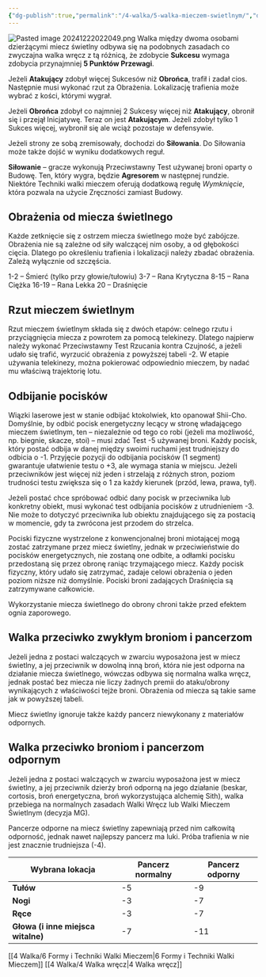 ```yaml
---
{"dg-publish":true,"permalink":"/4-walka/5-walka-mieczem-swietlnym/","dgPassFrontmatter":true}
---
```


![Pasted image 20241222022049.png](/img/user/6%20Obrazy/Pasted%20image%2020241222022049.png)
Walka między dwoma osobami dzierżącymi miecz świetlny odbywa się na podobnych zasadach co zwyczajna walka wręcz z tą różnicą, że zdobycie **Sukcesu** wymaga zdobycia przynajmniej **5 Punktów Przewagi**.

Jeżeli **Atakujący** zdobył więcej Sukcesów niż **Obrońca**, trafił i zadał cios. Następnie musi wykonać rzut za Obrażenia. Lokalizację trafienia może wybrać z kości, którymi wygrał.

Jeżeli **Obrońca** zdobył co najmniej 2 Sukcesy więcej niż **Atakujący**, obronił się i przejął Inicjatywę. Teraz on jest **Atakującym**. Jeżeli zdobył tylko 1 Sukces więcej, wybronił się ale wciąż pozostaje w defensywie.

Jeżeli strony ze sobą zremisowały, dochodzi do **Siłowania**. Do Siłowania może także dojść w wyniku dodatkowych reguł.

**Siłowanie** – gracze wykonują Przeciwstawny Test używanej broni oparty o Budowę. Ten, który wygra, będzie **Agresorem** w następnej rundzie. Niektóre Techniki walki mieczem oferują dodatkową regułę _Wymknięcie_, która pozwala na użycie Zręczności zamiast Budowy.

## Obrażenia od miecza świetlnego
Każde zetknięcie się z ostrzem miecza świetlnego może być zabójcze. Obrażenia nie są zależne od siły walczącej nim osoby, a od głębokości cięcia. Dlatego po określeniu trafienia i lokalizacji należy zbadać obrażenia. Zależą wyłącznie od szczęścia.

1-2 – Śmierć (tylko przy głowie/tułowiu)
3-7 – Rana Krytyczna
8-15 – Rana Ciężka
16-19 – Rana Lekka
20 – Draśnięcie

## Rzut mieczem świetlnym
Rzut mieczem świetlnym składa się z dwóch etapów: celnego rzutu i przyciągnięcia miecza z powrotem za pomocą telekinezy. Dlatego najpierw należy wykonać Przeciwstawny Test Rzucania kontra Czujność, a jeżeli udało się trafić, wyrzucić obrażenia z powyższej tabeli -2. W etapie używania telekinezy, można pokierować odpowiednio mieczem, by nadać mu właściwą trajektorię lotu.

## Odbijanie pocisków
Wiązki laserowe jest w stanie odbijać ktokolwiek, kto opanował Shii-Cho. Domyślnie, by odbić pocisk energetyczny lecący w stronę władającego mieczem świetlnym, ten – niezależnie od tego co robi (jeżeli ma możliwość, np. biegnie, skacze, stoi) – musi zdać Test -5 używanej broni. Każdy pocisk, który postać odbija w danej między swoimi ruchami jest trudniejszy do odbicia o -1. Przyjęcie pozycji do odbijania pocisków (1 segment) gwarantuje ułatwienie testu o +3, ale wymaga stania w miejscu. Jeżeli przeciwników jest więcej niż jeden i strzelają z różnych stron, poziom trudności testu zwiększa się o 1 za każdy kierunek (przód, lewa, prawa, tył).

Jeżeli postać chce spróbować odbić dany pocisk w przeciwnika lub konkretny obiekt, musi wykonać test odbijania pocisków z utrudnieniem -3. Nie może to dotyczyć przeciwnika lub obiektu znajdującego się za postacią w momencie, gdy ta zwrócona jest przodem do strzelca.

Pociski fizyczne wystrzelone z konwencjonalnej broni miotającej mogą zostać zatrzymane przez miecz świetlny, jednak w przeciwieństwie do pocisków energetycznych, nie zostaną one odbite, a odłamki pocisku przedostaną się przez obronę raniąc trzymającego miecz. Każdy pocisk fizyczny, który udało się zatrzymać, zadaje celowi obrażenia o jeden poziom niższe niż domyślnie. Pociski broni zadających Draśnięcia są zatrzymywane całkowicie.

Wykorzystanie miecza świetlnego do obrony chroni także przed efektem ognia zaporowego.

## Walka przeciwko zwykłym broniom i pancerzom
Jeżeli jedna z postaci walczących w zwarciu wyposażona jest w miecz świetlny, a jej przeciwnik w dowolną inną broń, która nie jest odporna na działanie miecza świetlnego, wówczas odbywa się normalna walka wręcz, jednak postać bez miecza nie liczy żadnych premii do ataku/obrony wynikających z właściwości tejże broni. Obrażenia od miecza są takie same jak w powyższej tabeli.

Miecz świetlny ignoruje także każdy pancerz niewykonany z materiałów odpornych.

## Walka przeciwko broniom i pancerzom odpornym
Jeżeli jedna z postaci walczących w zwarciu wyposażona jest w miecz świetlny, a jej przeciwnik dzierży broń odporną na jego działanie (beskar, cortosis, broń energetyczna, broń wykorzystująca alchemię Sith), walka przebiega na normalnych zasadach Walki Wręcz lub Walki Mieczem Świetlnym (decyzja MG).

Pancerze odporne na miecz świetlny zapewniają przed nim całkowitą odporność, jednak nawet najlepszy pancerz ma luki. Próba trafienia w nie jest znacznie trudniejsza (-4).

| **Wybrana lokacja**                | **Pancerz normalny** | **Pancerz odporny** |
| ---------------------------------- | -------------------- | ------------------- |
| **Tułów**                          | -5                   | -9                  |
| **Nogi**                           | -3                   | -7                  |
| **Ręce**                           | -3                   | -7                  |
| **Głowa (i inne miejsca witalne)** | -7                   | -11                 |
[[4 Walka/6 Formy i Techniki Walki Mieczem\|6 Formy i Techniki Walki Mieczem]]
[[4 Walka/4 Walka wręcz\|4 Walka wręcz]]